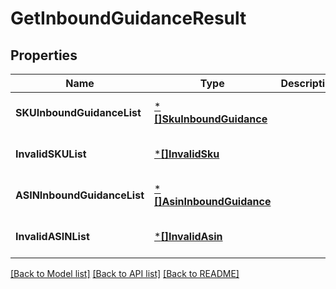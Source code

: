 # GetInboundGuidanceResult

## Properties
Name | Type | Description | Notes
------------ | ------------- | ------------- | -------------
**SKUInboundGuidanceList** | [***[]SkuInboundGuidance**](array.md) |  | [optional] [default to null]
**InvalidSKUList** | [***[]InvalidSku**](array.md) |  | [optional] [default to null]
**ASINInboundGuidanceList** | [***[]AsinInboundGuidance**](array.md) |  | [optional] [default to null]
**InvalidASINList** | [***[]InvalidAsin**](array.md) |  | [optional] [default to null]

[[Back to Model list]](../README.md#documentation-for-models) [[Back to API list]](../README.md#documentation-for-api-endpoints) [[Back to README]](../README.md)

